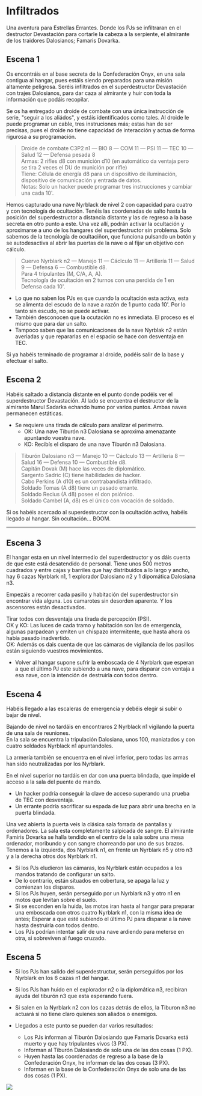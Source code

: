 Infiltrados
===========
Una aventura para Estrellas Errantes. Donde los PJs se infiltraran en el destructor Devastación para cortarle la cabeza a la serpiente, el almirante de los traidores Dalosianos; Famaris Dovarka.

Escena 1
--------
Os encontráis en al base secreta de la Confederación Onyx, en una sala contigua al hangar, pues estáis siendo preparados para una misión altamente peligrosa. Seréis infiltrados en el superdestructor Devastación con trajes Dalosianos, para dar caza al almirante y huir con toda la información que podáis recopilar.

Se os ha entregado un droide de combate con una única instrucción de serie, "seguir a los aliádos", y estáis identificados como tales. Al droide le puede programar un cable, tres instruciones más; estas han de ser precisas, pues el droide no tiene capacidad de interacción y actua de forma rigurosa a su programación.

> Droide de combate C3P2 n1 — BIO 8 — COM 11 — PSI 11 — TEC 10 — Salud 12 — Defensa pesada 8  
> Armas: 2 rifles d8 con munición d10 (en automático da ventaja pero se tira 2 veces el DU de munición por rifle)  
> Tiene: Célula de energía d8 para un dispositivo de iluminación, dispositivo de comunicación y entrada de datos.  
> Notas: Solo un hacker puede programar tres instrucciones y cambiar una cada 10'. 

Hemos capturado una nave Nyrblack de nivel 2 con capacidad para cuatro y con tecnología de ocultación. Tenéis las coordenadas de salto hasta la posición del superdestructor a distancia distante y las de regreso a la base secreta en otro punto a este. Una vez allí, podrán activar la ocultación y aproximarse a uno de los hangares del superdestructor sin problema. Solo sabemos de la tecnología de ocultaciñon, que funciona pulsando un botón y se autodesactiva al abrir las puertas de la nave o al fijar un objetivo con cálculo.

> Cuervo Nyrblark n2 — Manejo 11 — Cáclculo 11 — Artillería 11 — Salud 9 — Defensa 6 — Combustible d8.  
> Para 4 tripulantes (M, C/A, A, A).  
> Tecnología de ocultación en 2 turnos con una perdida de 1 en Defensa cada 10'.

* Lo que no saben los PJs es que cuando la ocultación esta activa, esta se alimenta del escudo de la nave a razón de 1 punto cada 10'. Por lo tanto sin escudo, no se puede activar.
* También desconocen que la ocutación no es inmediata. El proceso es el mismo que para dar un salto.
* Tampoco saben que las comunicaciones de la nave Nyrblak n2 están averiadas y que repararlas en el espacio se hace con desventaja en TEC.

Si ya habéis terminado de programar al droide, podéis salir de la base y efectuar el salto.

Escena 2
--------
Habéis saltado a distancia distante en el punto donde podéis ver el superdestructor Devastación. Al lado se encuentra el destructor de la almirante Marul Sadarka echando humo por varios puntos. Ambas naves permanecen estáticas.
* Se requiere una tirada de cálculo para analizar el perimetro.
	* OK: Una nave Tiburón n3 Dalosiana se aproxima amenazante apuntando vuestra nave.
	* KO: Recibís el disparo de una nave Tiburón n3 Dalosiana.

> Tiburón Dalosiano n3 — Manejo 10 — Cáclculo 13 — Artillería 8 — Salud 16 — Defensa 10 — Combustible d8.    
> Capitán Dovak (M) hace las veces de diplomático.  
> Sargento Sadric (C) tiene habilidades de hacker.  
> Cabo Perkins (A d10) es un contrabandista infiltrado.  
> Soldado Tomas (A d8) tiene un pasado errante.  
> Soldado Recius (A d8) posee el don psiónico.  
> Soldado Cambel (A, d8) es el único con vocación de soldado.

Si os habéis acercado al superdestructor con la ocultación activa, habéis llegado al hangar. Sin ocultación... BOOM.

<hr class="end-col">

Escena 3
--------
El hangar esta en un nivel intermedio del superdestructor y os dáis cuenta de que este está desatendido de personal. Tiene unos 500 metros cuadrados y entre cajas y barriles que hay distribuidos a lo largo y ancho, hay 6 cazas Nyrblark n1, 1 explorador Dalosiano n2 y 1 dipomática Dalosiana n3.

Empezáis a recorrer cada pasillo y habitación del superdestructor sin encontrar vida alguna. Los camarotes sin desorden aparente. Y los ascensores están desactivados.

Tirar todos con desventaja una tirada de percepción (PSI).  
OK y KO: Las luces de cada tramo y habitación son las de emergencia, algunas parpadean y emiten un chispazo intermitente, que hasta ahora os había pasado inadvertido.  
OK: Además os dais cuenta de que las cámaras de vigilancia de los pasillos están siguiendo vuestros movimientos.

* Volver al hangar supone sufrir la emboscada de 4 Nyrblark que esperan a que el último PJ este subiendo a una nave, para disparar con ventaja a esa nave, con la intención de destruirla con todos dentro.

Escena 4
--------
Habéis llegado a las escaleras de emergencia y debéis elegir si subir o bajar de nivel.

Bajando de nivel no tardáis en encontraros 2 Nyrblack n1 vigilando la puerta de una sala de reuniones.  
En la sala se encuentra la tripulación Dalosiana, unos 100, maniatados y con cuatro soldados Nyrblack n1 apuntandoles.

La armería también se encuentra en el nivel inferior, pero todas las armas han sido neutralizadas por los Nyrblark.

En el nivel superior no tardáis en dar con una puerta blindada, que impide el acceso a la sala del puente de mando.
* Un hacker podría conseguir la clave de acceso superando una prueba de TEC con desventaja.
* Un errante podría sacrificar su espada de luz para abrir una brecha en la puerta blindada.

Una vez abierta la puerta veis la clásica sala forrada de pantallas y ordenadores. La sala esta completamente salpicada de sangre. El almirante Famiris Dovarka se halla tendido en el centro de la sala sobre una mesa ordenador, moribundo y con sangre chorreando por uno de sus brazos. Tenemos a la izquierda, dos Nyrblark n1, en frente un Nyrblark n5 y otro n3 y a la derecha otros dos Nyrblark n1.
* Si los PJs eludieron las cámaras, los Nyrblark están ocupados a los mandos tratando de configurar un salto.
* De lo contrario, están situados en cobertura, se apaga la luz y comienzan los disparos.
* Si los PJs huyen, serán perseguido por un Nyrblark n3 y otro n1 en motos que levitan sobre el suelo.
* Si se esconden en la huida, las motos iran hasta al hangar para preparar una emboscada con otros cuatro Nyrblark n1, con la misma idea de antes; Esperar a que esté subiendo el último PJ para disparar a la nave hasta destruirla con todos dentro.
* Los PJs podrían intentar salir de una nave ardiendo para meterse en otra, si sobreviven al fuego cruzado.

Escena 5
--------
* Si los PJs han salido del superdestructur, serán perseguidos por los Nyrblark en los 6 cazas n1 del hangar.
* Si los PJs han huido en el explorador n2 o la diplomática n3, recibiran ayuda del tiburón n3 que esta esperando fuera.
* Si salen en la Nyrblark n2 con los cazas detrás de ellos, la Tiburon n3 no actuará si no tiene claro quienes son aliados o enemigos.

* Llegados a este punto se pueden dar varios resultados:
	* Los PJs informan al Tiburón Dalosiando que Famaris Dovarka está muerto y que hay tripulantes vivos (3 PX).
	* Informan al Tiburón Dalosiando de solo una de las dos cosas (1 PX).
	* Huyen hasta las coordenadas de regreso a la base de la Confederación Onyx, he informan de las dos cosas (3 PX).
	* Informan en la base de la Confederación Onyx de solo una de las dos cosas (1 PX).

[<img src="https://rola.multisitio.es/img/hacks/CC-Zero-badge.svg">](https://creativecommons.org/share-your-work/public-domain/freeworks/)
